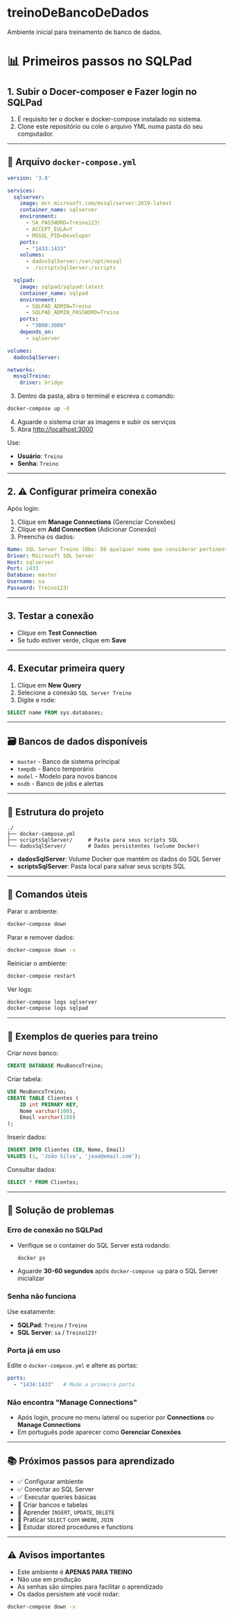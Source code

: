# treinoDeBancoDeDados
Ambiente inicial para treinamento de banco de dados.

# 📊 Primeiros passos no SQLPad



## 1. Subir o Docer-composer e Fazer login no SQLPad  
  
1. É requisito ter o docker e docker-compose instalado no sistema.  
2. Clone este repositório ou cole o arquivo YML numa pasta do seu computador.  

---

## 🐳 Arquivo `docker-compose.yml`

```yaml
version: '3.8'

services:
  sqlserver:
    image: mcr.microsoft.com/mssql/server:2019-latest
    container_name: sqlserver
    environment:
      - SA_PASSWORD=Treino123!
      - ACCEPT_EULA=Y
      - MSSQL_PID=Developer        
    ports:
      - "1433:1433"
    volumes:
      - dadosSqlServer:/var/opt/mssql
      - ./scriptsSqlServer:/scripts

  sqlpad:
    image: sqlpad/sqlpad:latest
    container_name: sqlpad
    environment:
      - SQLPAD_ADMIN=Treino
      - SQLPAD_ADMIN_PASSWORD=Treino
    ports:
      - "3000:3000"
    depends_on:
      - sqlserver

volumes:
  dadosSqlServer:

networks:
  mssqlTreino:
    driver: bridge
```


3. Dentro da pasta, abra o terminal e escreva o comando:  
  
```bash
docker-compose up -d  
```
4. Aguarde o sistema criar as imagens e subir os serviços  
5. Abra [http://localhost:3000](http://localhost:3000)

Use:
- **Usuário**: `Treino`  
- **Senha**: `Treino`

---

## 2. ⚠️ Configurar primeira conexão
Após login:

1. Clique em **Manage Connections** (Gerenciar Conexões)  
2. Clique em **Add Connection** (Adicionar Conexão)  
3. Preencha os dados:

```yaml
Name: SQL Server Treino (Obs: Dê qualquer nome que considerar pertinente) 
Driver: Microsoft SQL Server
Host: sqlserver
Port: 1433
Database: master
Username: sa
Password: Treino123!
```

---

## 3. Testar a conexão
- Clique em **Test Connection**  
- Se tudo estiver verde, clique em **Save**

---

## 4. Executar primeira query
1. Clique em **New Query**  
2. Selecione a conexão `SQL Server Treino`  
3. Digite e rode:

```sql
SELECT name FROM sys.databases;
```

---

## 🗃 Bancos de dados disponíveis
- `master` - Banco de sistema principal  
- `tempdb` - Banco temporário  
- `model` - Modelo para novos bancos  
- `msdb` - Banco de jobs e alertas  

---

## 📁 Estrutura do projeto

```
./
├── docker-compose.yml
├── scriptsSqlServer/     # Pasta para seus scripts SQL
└── dadosSqlServer/       # Dados persistentes (volume Docker)
```

- **dadosSqlServer**: Volume Docker que mantém os dados do SQL Server  
- **scriptsSqlServer**: Pasta local para salvar seus scripts SQL  

---

## 🛑 Comandos úteis

Parar o ambiente:
```bash
docker-compose down
```

Parar e remover dados:
```bash
docker-compose down -v
```

Reiniciar o ambiente:
```bash
docker-compose restart
```

Ver logs:
```bash
docker-compose logs sqlserver
docker-compose logs sqlpad
```

---

## 🎯 Exemplos de queries para treino

Criar novo banco:
```sql
CREATE DATABASE MeuBancoTreino;
```

Criar tabela:
```sql
USE MeuBancoTreino;
CREATE TABLE Clientes (
    ID int PRIMARY KEY,
    Nome varchar(100),
    Email varchar(100)
);
```

Inserir dados:
```sql
INSERT INTO Clientes (ID, Nome, Email) 
VALUES (1, 'João Silva', 'joao@email.com');
```

Consultar dados:
```sql
SELECT * FROM Clientes;
```

---

## 🔧 Solução de problemas

### Erro de conexão no SQLPad
- Verifique se o container do SQL Server está rodando:  
  ```bash
  docker ps
  ```
- Aguarde **30-60 segundos** após `docker-compose up` para o SQL Server inicializar  

### Senha não funciona
Use exatamente:
- **SQLPad**: `Treino` / `Treino`  
- **SQL Server**: `sa` / `Treino123!`  

### Porta já em uso
Edite o `docker-compose.yml` e altere as portas:
```yaml
ports:
  - "1434:1433"   # Mude a primeira porta
```

### Não encontra "Manage Connections"
- Após login, procure no menu lateral ou superior por **Connections** ou **Manage Connections**  
- Em português pode aparecer como **Gerenciar Conexões**  

---

## 📚 Próximos passos para aprendizado
- ✅ Configurar ambiente  
- ✅ Conectar ao SQL Server  
- ✅ Executar queries básicas  
- 🎯 Criar bancos e tabelas  
- 🎯 Aprender `INSERT`, `UPDATE`, `DELETE`  
- 🎯 Praticar `SELECT` com `WHERE`, `JOIN`  
- 🎯 Estudar stored procedures e functions  

---

## ⚠️ Avisos importantes
- Este ambiente é **APENAS PARA TREINO**  
- Não use em produção  
- As senhas são simples para facilitar o aprendizado  
- Os dados persistem até você rodar:  

```bash
docker-compose down -v
```
